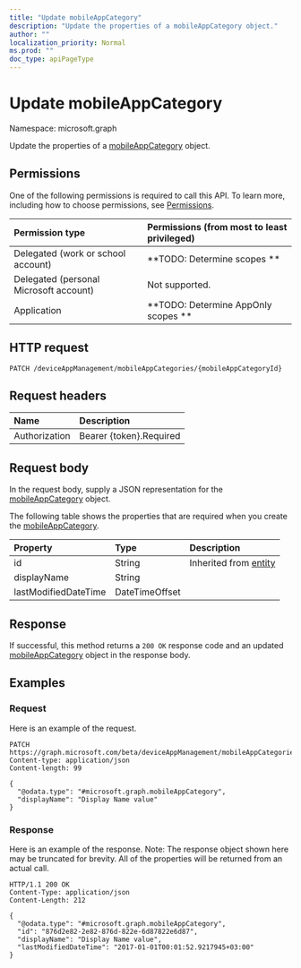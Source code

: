 ```yaml
---
title: "Update mobileAppCategory"
description: "Update the properties of a mobileAppCategory object."
author: ""
localization_priority: Normal
ms.prod: ""
doc_type: apiPageType
---
```


# Update mobileAppCategory

Namespace: microsoft.graph

Update the properties of a [mobileAppCategory](../resources/mobileappcategory.md) object.

## Permissions
One of the following permissions is required to call this API. To learn more, including how to choose permissions, see [Permissions](/concepts/permissions-reference.md).

|Permission type|Permissions (from most to least privileged)|
|:---|:---|
|Delegated (work or school account)|**TODO: Determine scopes **|
|Delegated (personal Microsoft account)|Not supported.|
|Application|**TODO: Determine AppOnly scopes **|

## HTTP request
<!-- {
  "blockType": "ignored"
}
-->
``` http
PATCH /deviceAppManagement/mobileAppCategories/{mobileAppCategoryId}
```

## Request headers
|Name|Description|
|:---|:---|
|Authorization|Bearer {token}.Required|

## Request body
In the request body, supply a JSON representation for the [mobileAppCategory](../resources/mobileappcategory.md) object.

The following table shows the properties that are required when you create the [mobileAppCategory](../resources/mobileappcategory.md).

|Property|Type|Description|
|:---|:---|:---|
|id|String| Inherited from [entity](../resources/entity.md)|
|displayName|String||
|lastModifiedDateTime|DateTimeOffset||



## Response
If successful, this method returns a `200 OK` response code and an updated [mobileAppCategory](../resources/mobileappcategory.md) object in the response body.

## Examples

### Request
Here is an example of the request.
<!-- {
  "blockType": "request",
  "name": "update_mobileappcategory"
}
-->
``` http
PATCH https://graph.microsoft.com/beta/deviceAppManagement/mobileAppCategories/{mobileAppCategoryId}
Content-type: application/json
Content-length: 99

{
  "@odata.type": "#microsoft.graph.mobileAppCategory",
  "displayName": "Display Name value"
}
```

### Response
Here is an example of the response. Note: The response object shown here may be truncated for brevity. All of the properties will be returned from an actual call.
<!-- {
  "blockType": "response",
  "truncated": true
}
-->
``` http
HTTP/1.1 200 OK
Content-Type: application/json
Content-Length: 212

{
  "@odata.type": "#microsoft.graph.mobileAppCategory",
  "id": "876d2e82-2e82-876d-822e-6d87822e6d87",
  "displayName": "Display Name value",
  "lastModifiedDateTime": "2017-01-01T00:01:52.9217945+03:00"
}
```

